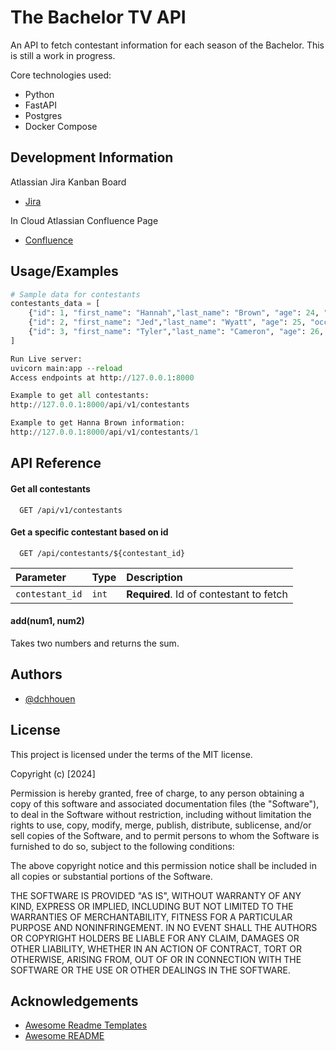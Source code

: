 
# The Bachelor TV API

An API to fetch contestant information for each season of the Bachelor. This is still a work in progress.

Core technologies used:
* Python 
* FastAPI
* Postgres
* Docker Compose

## Development Information
Atlassian Jira Kanban Board

- [Jira](https://softwaredesigns.atlassian.net)
 
In Cloud
Atlassian Confluence Page

- [Confluence](https://softwaredesigns.atlassian.net)
## Usage/Examples

```python
# Sample data for contestants
contestants_data = [
    {"id": 1, "first_name": "Hannah","last_name": "Brown", "age": 24, "occupation": Occupation.interior_designer},
    {"id": 2, "first_name": "Jed","last_name": "Wyatt", "age": 25, "occupation": Occupation.singer},
    {"id": 3, "first_name": "Tyler","last_name": "Cameron", "age": 26, "occupation": Occupation.general_contractor},
]

Run Live server:
uvicorn main:app --reload
Access endpoints at http://127.0.0.1:8000

Example to get all contestants:
http://127.0.0.1:8000/api/v1/contestants

Example to get Hanna Brown information:
http://127.0.0.1:8000/api/v1/contestants/1

```


## API Reference

#### Get all contestants

```http
  GET /api/v1/contestants
```

#### Get a specific contestant based on id

```http
  GET /api/contestants/${contestant_id}
```

| Parameter | Type     | Description                       |
| :-------- | :------- | :-------------------------------- |
| `contestant_id`      | `int` | **Required**. Id of contestant to fetch |

#### add(num1, num2)

Takes two numbers and returns the sum.


## Authors

- [@dchhouen](https://github.com/dchhouen)


## License


This project is licensed under the terms of the MIT license.

Copyright (c) [2024] 

Permission is hereby granted, free of charge, to any person obtaining a copy
of this software and associated documentation files (the "Software"), to deal
in the Software without restriction, including without limitation the rights
to use, copy, modify, merge, publish, distribute, sublicense, and/or sell
copies of the Software, and to permit persons to whom the Software is
furnished to do so, subject to the following conditions:

The above copyright notice and this permission notice shall be included in all
copies or substantial portions of the Software.

THE SOFTWARE IS PROVIDED "AS IS", WITHOUT WARRANTY OF ANY KIND, EXPRESS OR
IMPLIED, INCLUDING BUT NOT LIMITED TO THE WARRANTIES OF MERCHANTABILITY,
FITNESS FOR A PARTICULAR PURPOSE AND NONINFRINGEMENT. IN NO EVENT SHALL THE
AUTHORS OR COPYRIGHT HOLDERS BE LIABLE FOR ANY CLAIM, DAMAGES OR OTHER
LIABILITY, WHETHER IN AN ACTION OF CONTRACT, TORT OR OTHERWISE, ARISING FROM,
OUT OF OR IN CONNECTION WITH THE SOFTWARE OR THE USE OR OTHER DEALINGS IN THE
SOFTWARE.



## Acknowledgements

 - [Awesome Readme Templates](https://awesomeopensource.com/project/elangosundar/awesome-README-templates)
 - [Awesome README](https://github.com/matiassingers/awesome-readme)

